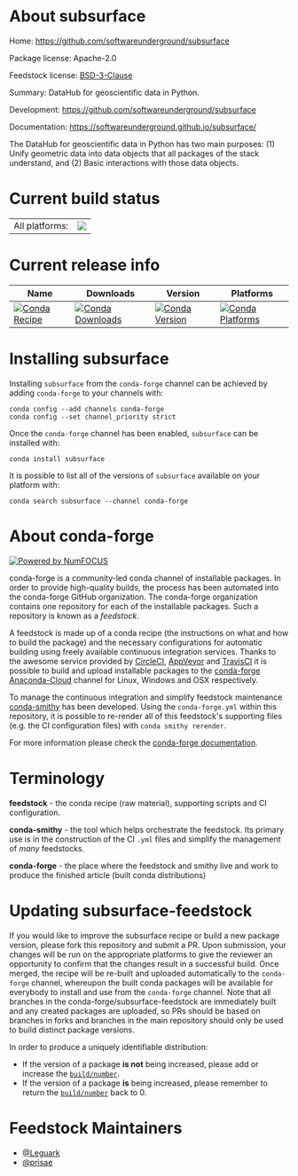 About subsurface
================

Home: https://github.com/softwareunderground/subsurface

Package license: Apache-2.0

Feedstock license: [BSD-3-Clause](https://github.com/conda-forge/subsurface-feedstock/blob/master/LICENSE.txt)

Summary: DataHub for geoscientific data in Python.

Development: https://github.com/softwareunderground/subsurface

Documentation: https://softwareunderground.github.io/subsurface/

The DataHub for geoscientific data in Python has two main purposes:
(1) Unify geometric data into data objects that all packages of the stack understand, and
(2) Basic interactions with those data objects.


Current build status
====================


<table><tr><td>All platforms:</td>
    <td>
      <a href="https://dev.azure.com/conda-forge/feedstock-builds/_build/latest?definitionId=12470&branchName=master">
        <img src="https://dev.azure.com/conda-forge/feedstock-builds/_apis/build/status/subsurface-feedstock?branchName=master">
      </a>
    </td>
  </tr>
</table>

Current release info
====================

| Name | Downloads | Version | Platforms |
| --- | --- | --- | --- |
| [![Conda Recipe](https://img.shields.io/badge/recipe-subsurface-green.svg)](https://anaconda.org/conda-forge/subsurface) | [![Conda Downloads](https://img.shields.io/conda/dn/conda-forge/subsurface.svg)](https://anaconda.org/conda-forge/subsurface) | [![Conda Version](https://img.shields.io/conda/vn/conda-forge/subsurface.svg)](https://anaconda.org/conda-forge/subsurface) | [![Conda Platforms](https://img.shields.io/conda/pn/conda-forge/subsurface.svg)](https://anaconda.org/conda-forge/subsurface) |

Installing subsurface
=====================

Installing `subsurface` from the `conda-forge` channel can be achieved by adding `conda-forge` to your channels with:

```
conda config --add channels conda-forge
conda config --set channel_priority strict
```

Once the `conda-forge` channel has been enabled, `subsurface` can be installed with:

```
conda install subsurface
```

It is possible to list all of the versions of `subsurface` available on your platform with:

```
conda search subsurface --channel conda-forge
```


About conda-forge
=================

[![Powered by
NumFOCUS](https://img.shields.io/badge/powered%20by-NumFOCUS-orange.svg?style=flat&colorA=E1523D&colorB=007D8A)](https://numfocus.org)

conda-forge is a community-led conda channel of installable packages.
In order to provide high-quality builds, the process has been automated into the
conda-forge GitHub organization. The conda-forge organization contains one repository
for each of the installable packages. Such a repository is known as a *feedstock*.

A feedstock is made up of a conda recipe (the instructions on what and how to build
the package) and the necessary configurations for automatic building using freely
available continuous integration services. Thanks to the awesome service provided by
[CircleCI](https://circleci.com/), [AppVeyor](https://www.appveyor.com/)
and [TravisCI](https://travis-ci.com/) it is possible to build and upload installable
packages to the [conda-forge](https://anaconda.org/conda-forge)
[Anaconda-Cloud](https://anaconda.org/) channel for Linux, Windows and OSX respectively.

To manage the continuous integration and simplify feedstock maintenance
[conda-smithy](https://github.com/conda-forge/conda-smithy) has been developed.
Using the ``conda-forge.yml`` within this repository, it is possible to re-render all of
this feedstock's supporting files (e.g. the CI configuration files) with ``conda smithy rerender``.

For more information please check the [conda-forge documentation](https://conda-forge.org/docs/).

Terminology
===========

**feedstock** - the conda recipe (raw material), supporting scripts and CI configuration.

**conda-smithy** - the tool which helps orchestrate the feedstock.
                   Its primary use is in the construction of the CI ``.yml`` files
                   and simplify the management of *many* feedstocks.

**conda-forge** - the place where the feedstock and smithy live and work to
                  produce the finished article (built conda distributions)


Updating subsurface-feedstock
=============================

If you would like to improve the subsurface recipe or build a new
package version, please fork this repository and submit a PR. Upon submission,
your changes will be run on the appropriate platforms to give the reviewer an
opportunity to confirm that the changes result in a successful build. Once
merged, the recipe will be re-built and uploaded automatically to the
`conda-forge` channel, whereupon the built conda packages will be available for
everybody to install and use from the `conda-forge` channel.
Note that all branches in the conda-forge/subsurface-feedstock are
immediately built and any created packages are uploaded, so PRs should be based
on branches in forks and branches in the main repository should only be used to
build distinct package versions.

In order to produce a uniquely identifiable distribution:
 * If the version of a package **is not** being increased, please add or increase
   the [``build/number``](https://docs.conda.io/projects/conda-build/en/latest/resources/define-metadata.html#build-number-and-string).
 * If the version of a package **is** being increased, please remember to return
   the [``build/number``](https://docs.conda.io/projects/conda-build/en/latest/resources/define-metadata.html#build-number-and-string)
   back to 0.

Feedstock Maintainers
=====================

* [@Leguark](https://github.com/Leguark/)
* [@prisae](https://github.com/prisae/)

